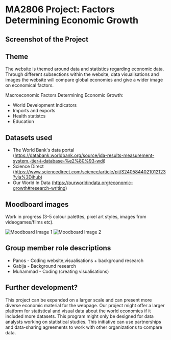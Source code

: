 # MA2806 Project: Factors Determining ​Economic Growth

## Screenshot of the Project


## Theme
The website is themed around data and statistics regarding economic data. Through different subsections within the website, data visualisations and images the website will compare global economies and give a wider image on economical factors.
 
Macroeconomic Factors Determining ​Economic Growth:
- World Development Indicators
- Imports and exports
- Health statistcs
- Education

## Datasets used

- The World Bank's data portal (https://databank.worldbank.org/source/ida-results-measurement-system,-tier-i-database-%e2%80%93-wdi)
- Science Direct (https://www.sciencedirect.com/science/article/pii/S2405844021012123?via%3Dihub)
- Our World In Data (https://ourworldindata.org/economic-growth#research-writing)

## Moodboard images

Work in progress
(3-5 colour palettes, pixel art styles, images from videogames/films etc).

![Moodboard Image 1](https://github.com/panosleontsinis/MA2806-Economic-Growth-2411209-2403156-2401374/blob/main/draft.PNG?raw=true)
![Moodboard Image 2](https://github.com/panosleontsinis/MA2806-Economic-Growth-2411209-2403156-2401374/blob/main/CAPTURE.PNG?raw=true)


## Group member role descriptions
- Panos - Coding website,visualisations + background research
- Gabija - Background research
- Muhammad - Coding (creating visualisations)

## Further development?
This project can be expanded on a larger scale and can present more diverse economic material for the webpage. Our project might offer a larger platform for statistical and visual data about the world economies if it included more datasets. This program might only be designed for data analysts working on statistical studies. This initiative can use partnerships and data-sharing agreements to work with other organizations to compare data.
